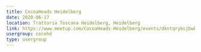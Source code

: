 ```yaml
---
title: CocoaHeads Heidelberg
date: 2020-06-17
location: Trattoria Toscana Heidelberg, Heidelberg
link: https://www.meetup.com/CocoaHeads-Heidelberg/events/dkntqrybcjbwb/
usergroup: cocohd
type: usergroup
---
```


